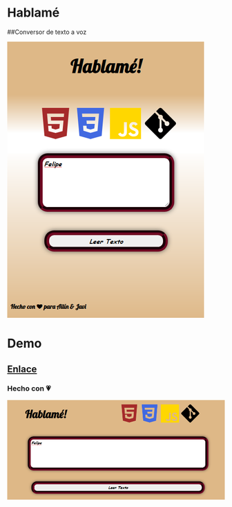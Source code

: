 # Hablamé
##Conversor de texto a voz


![image info](./Screenshot.png)

# Demo 
## [Enlace](https://feli87.github.io/Hablame/)
### Hecho con :heartpulse:


![image info](./Screenshot0.png)
